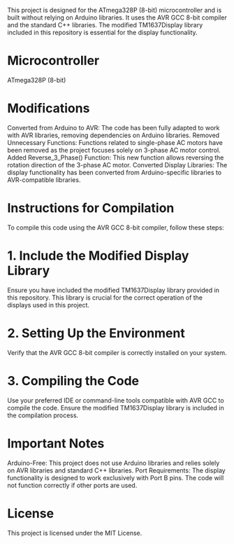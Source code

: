 This project is designed for the ATmega328P (8-bit) microcontroller and is built without relying on Arduino libraries. It uses the AVR GCC 8-bit compiler and the standard C++ libraries. The modified TM1637Display library included in this repository is essential for the display functionality.

# Microcontroller
ATmega328P (8-bit)

# Modifications
Converted from Arduino to AVR: The code has been fully adapted to work with AVR libraries, removing dependencies on Arduino libraries.
Removed Unnecessary Functions: Functions related to single-phase AC motors have been removed as the project focuses solely on 3-phase AC motor control.
Added Reverse_3_Phase() Function: This new function allows reversing the rotation direction of the 3-phase AC motor.
Converted Display Libraries: The display functionality has been converted from Arduino-specific libraries to AVR-compatible libraries.

# Instructions for Compilation
To compile this code using the AVR GCC 8-bit compiler, follow these steps:

# 1. Include the Modified Display Library
Ensure you have included the modified TM1637Display library provided in this repository. This library is crucial for the correct operation of the displays used in this project.

# 2. Setting Up the Environment
Verify that the AVR GCC 8-bit compiler is correctly installed on your system.

# 3. Compiling the Code
Use your preferred IDE or command-line tools compatible with AVR GCC to compile the code. Ensure the modified TM1637Display library is included in the compilation process.

# Important Notes
Arduino-Free: This project does not use Arduino libraries and relies solely on AVR libraries and standard C++ libraries.
Port Requirements: The display functionality is designed to work exclusively with Port B pins. The code will not function correctly if other ports are used.

# License
This project is licensed under the MIT License.
